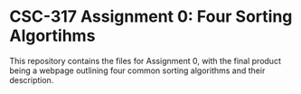 # CSC-317 Assignment 0: Four Sorting Algortihms
This repository contains the files for Assignment 0, with the final product being a webpage outlining four common sorting algorithms and their description.

